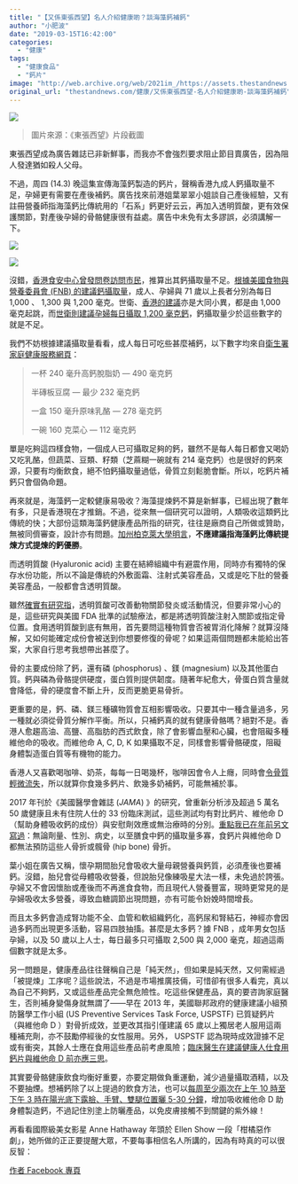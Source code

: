 ```yaml
---
title: "【又係東張西望】名人介紹健康啲？談海藻鈣補鈣"
author: "小肥波"
date: "2019-03-15T16:42:00"
categories:
  - "健康"
tags:
  - "健康食品"
  - "鈣片"
image: "http://web.archive.org/web/2021im_/https://assets.thestandnews.com/media/photos/tvb-19_J99rx.png"
original_url: "thestandnews.com/健康/又係東張西望-名人介紹健康啲-談海藻鈣補鈣"
---
```

![](http://web.archive.org/web/2021im_/https://assets.thestandnews.com/media/photos/tvb-19_J99rx.png)
> 圖片來源：《東張西望》片段截圖

東張西望成為廣告雜誌已非新鮮事，而我亦不會強烈要求阻止節目賣廣告，因為阻人發達猶如殺人父母。

不過，周四 (14.3) 晚這集宣傳海藻鈣製造的鈣片，聲稱香港九成人鈣攝取量不足，孕婦更有需要在產後補鈣。廣告找來前港姐葉翠翠小姐談自己產後經驗，又有註冊營養師指海藻鈣比傳統用的「石系」鈣更好云云，再加入透明質酸，更有效保護關節，對產後孕婦的骨骼健康很有益處。廣告中未免有太多謬誤，必須講解一下。

![](http://web.archive.org/web/2021im_/https://assets.thestandnews.com/media/photos/Screen20Shot202019-03-1520at202.35.0820PM_ftxJ8.png)

![](http://web.archive.org/web/2021im_/https://assets.thestandnews.com/media/photos/Screen20Shot202019-03-1520at202.34.0120PM_UCIqP.png)

沒錯，[香港食安中心曾發問卷訪問市民](http://web.archive.org/web/20211229132735/https://hk.news.appledaily.com/local/daily/article/20141211/18965321)，推算出其鈣攝取量不足。[根據美國食物與營養委員會 (FNB) 的建議鈣攝取量](http://web.archive.org/web/20211229132735/https://ods.od.nih.gov/factsheets/Calcium-HealthProfessional/)，成人、孕婦與 71 歲以上長者分別為每日 1,000 、 1,300 與 1,200 毫克。世衛、[香港的建議](http://web.archive.org/web/20211229132735/https://www.fhs.gov.hk/tc_chi/health_info/woman/30120.html)亦是大同小異，都是由 1,000 毫克起跳，而[世衛則建議孕婦每日攝取 1,200 毫克鈣](http://web.archive.org/web/20211229132735/https://apps.who.int/iris/bitstream/handle/10665/85120/9789241505376_eng.pdf;jsessionid=67EFBE4431245FD7A32B282A0B60CBA9?sequence=1)，鈣攝取量少於這些數字的就是不足。

我們不妨根據建議攝取量看看，成人每日可吃些甚麼補鈣，以下數字均來自[衛生署家庭健康服務網頁](http://web.archive.org/web/20211229132735/https://www.fhs.gov.hk/tc_chi/health_info/woman/30120.html)：

> 一杯 240 毫升高鈣脫脂奶 — 490 毫克鈣
> 
> 半磚板豆腐 — 最少 232 毫克鈣
> 
> 一盒 150 毫升原味乳酪 — 278 毫克鈣
> 
> 一碗 160 克菜心 — 112 毫克鈣

單是吃夠這四樣食物，一個成人已可攝取足夠的鈣，雖然不是每人每日都會又喝奶又吃乳酪，但蔬菜、豆類、籽類（芝蔴糊一碗就有 214 毫克鈣）也是很好的鈣來源，只要有均衡飲食，絕不怕鈣攝取量過低，骨質立刻鬆脆會斷。所以，吃鈣片補鈣只會個偽命題。

再來就是，海藻鈣一定較健康易吸收？海藻提煉鈣不算是新鮮事，已經出現了數年有多，只是香港現在才推銷。不過，從來無一個研究可以證明，人類吸收這類鈣比傳統的快；大部份這類海藻鈣健康產品所指的研究，往往是廠商自己所做或贊助，無被同儕審查，設計亦有問題。[加州柏克萊大學明言](http://web.archive.org/web/20211229132735/http://www.berkeleywellness.com/supplements/minerals/article/are-calcium-supplements-algae-better)，**不應建議指海藻鈣比傳統提煉方式提煉的鈣優勝**。

而透明質酸 (Hyaluronic acid) 主要在結締組織中有避震作用，同時亦有獨特的保存水份功能，所以不論是傳統的外敷面霜、注射式美容產品，又或是吃下肚的營養美容產品，一般都會含透明質酸。

雖然[確實有研究指](http://web.archive.org/web/20211229132735/https://www.sciencedirect.com/science/article/pii/S1876107018303596)，透明質酸可改善動物關節發炎或活動情況，但要非常小心的是，這些研究與美國 FDA 批準的試驗療法，都是將透明質酸注射入關節或指定骨位置。食用透明質酸到底有無用，首先要問這種物質會否被胃消化降解？就算沒降解，又如何能確定成份會被送到你想要修復的骨呢？如果這兩個問題都未能給出答案，大家自行思考我想帶出甚麼了。

骨的主要成份除了鈣，還有磷 (phosphorus) 、鎂 (magnesium) 以及其他蛋白質。鈣與磷為骨骼提供硬度，蛋白質則提供韌度。隨著年紀愈大，骨蛋白質含量就會降低，骨的硬度會不斷上升，反而更脆更易骨折。

更重要的是，鈣、磷、鎂三種礦物質會互相影響吸收。只要其中一種含量過多，另一種就必須從骨質分解作平衡。所以，只補鈣真的就有健康骨骼嗎？絕對不是。香港人愈趨高油、高鹽、高脂肪的西式飲食，除了會影響血壓和心臟，也會阻礙多種維他命的吸收。而維他命 A, C, D, K 如果攝取不足，同樣會影響骨骼硬度，阻礙身體製造蛋白質等有機物的能力。

香港人又喜歡喝咖啡、奶茶，每每一日喝幾杯，咖啡因會令人上癮，同時會[令骨質輕微流失](http://web.archive.org/web/20211229132735/https://www.ncbi.nlm.nih.gov/pubmed/23880351)，所以就算你食幾多鈣片、飲幾多奶補鈣，可能無補於事。

2017 年刊於《美國醫學會雜誌 (_JAMA_) 》的研究，曾重新分析涉及超過 5 萬名 50 歲健康且未有住院人仕的 33 份臨床測試，這些測試均有對比鈣片、維他命 D （幫助身體吸收鈣的成份）與安慰劑效應或無治療時的分別。[重點我已在年前另文寫過](../../personal/%E5%81%A5%E5%BA%B7%E9%A3%9F%E5%93%81%E4%B8%8D%E5%81%A5%E5%BA%B7-%E9%A3%9F%E9%88%A3%E7%89%87%E8%88%87%E7%B6%AD%E4%BB%96%E5%91%BD-d-%E7%84%A1%E6%B3%95%E9%A0%90%E9%98%B2%E9%AA%A8%E6%8A%98/)：無論劑量、性別、病史，以至膳食中鈣的攝取量多寡，食鈣片與維他命 D 都無法預防這些人骨折或髖骨 (hip bone) 骨折。

葉小姐在廣告又稱，懷孕期間胎兒會吸收大量母親營養與鈣質，必須產後也要補鈣。沒錯，胎兒會從母體吸收營養，但說胎兒像練吸星大法一樣，未免過於誇張。孕婦又不會因懷胎或產後而不再進食食物，而且現代人營養豐富，現時更常見的是孕婦吸收太多營養，導致血糖調節出現問題，亦有可能令妢娩時間增長。

而且太多鈣會造成腎功能不全、血管和軟組織鈣化，高鈣尿和腎結石，神經亦會因過多鈣而出現更多活動，容易四肢抽搐。甚麼是太多鈣？據 FNB ，成年男女包括孕婦，以及 50 歲以上人士，每日最多只可攝取 2,500 與 2,000 毫克，超過這兩個數字就是太多。

另一問題是，健康產品往往聲稱自己是「純天然」，但如果是純天然，又何需經過「被提煉」工序呢？這些說法，不過是市場推廣技倆，可惜卻有很多人看完，真以為自己不夠鈣，又或這些產品完全無危險性。吃這些保健產品，真的要咨詢家庭醫生，否則補身變傷身就無謂了——早在 2013 年，美國聯邦政府的健康建議小組預防醫學工作小組 (US Preventive Services Task Force, USPSTF) 已質疑鈣片（與維他命 D ）對骨折成效，並更改其指引僅建議 65 歲以上獨居老人服用這兩種補充劑，亦不鼓勵停經後的女性服用。另外， USPSTF 認為現時成效證據不足或有衝突，其餘人士應在食用這些產品前考慮風險；[臨床醫生在建議健康人仕食用鈣片與維他命 D 前亦應三思](http://web.archive.org/web/20211229132735/https://www.foodpolitics.com/2013/02/supplements-advice-about-calcium-and-vitamin-d-vs-osteoporosis/)。

其實要骨骼健康飲食均衡好重要，亦要定期做負重運動，減少過量攝取酒精，以及不要抽煙。想補鈣除了以上提過的飲食方法，也可以[每周至少兩次在上午 10 時至下午 3 時在陽光底下露臉、手臂、雙腿位置曬 5-30 分鐘](http://web.archive.org/web/20211229132735/https://ods.od.nih.gov/factsheets/VitaminD-HealthProfessional/)，增加吸收維他命 D 助身體製造鈣，不過記住別塗上防曬產品，以免皮膚接觸不到關鍵的紫外線！

再看看國際級美女影星 Anne Hathaway 年頭於 Ellen Show 一段「柑橘惡作劇」，她所做的正正要提醒大眾，不要每事相信名人所講的，因為有時真的可以很反智：

[作者 Facebook 專頁](http://web.archive.org/web/20211229132735/http://www.facebook.com/siufeiball)